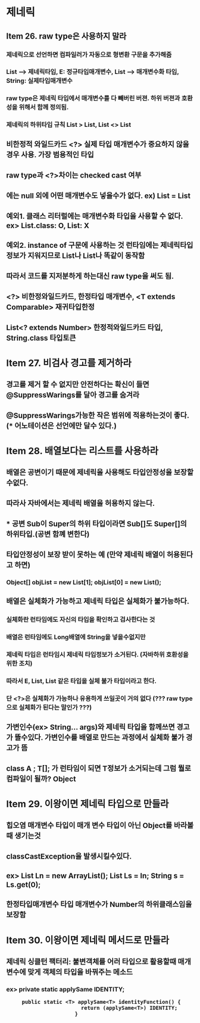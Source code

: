# 제네릭

## Item 26. raw type은 사용하지 말라
### 제네릭으로 선언하면 컴파일러가 자동으로 형변환 구문을 추가해줌
### List<E> --> 제네릭타입, E: 정규타입매개변수, List<String> --> 매개변수화 타입, String: 실제타입매개변수
### raw type은 제네릭 타입에서 매개변수를 다 빼버린 버젼. 하위 버젼과 호환성을 위해서 함께 정의됨.
### 제네릭의 하위타입 규칙 List > List<String>, List<Object> <> List<String>
### 비한정적 와일드카드 <?> 실제 타입 매개변수가 중요하지 않을경우 사용. 가장 범용적인 타입
### raw type과 <?>차이는 checked cast 여부
### <?>에는 null 외에 어떤 매개변수도 넣을수가 없다. ex) List<?> = List<Sting>
### 예외1. 클래스 리터럴에는 매개변수화 타입을 사용할 수 없다. ex> List.class: O, List<String>: X
### 예외2. instance of 구문에 사용하는 것 런타임에는 제네릭타입 정보가 지워지므로 List<E>나 List나 똑같이 동작함
### 따라서 코드를 지저분하게 하는대신 raw type을 써도 됨.
### <?> 비한정와일드카드, <E extends Number> 한정타입 매개변수, <T extends Comparable<T>> 재귀타입한정
### List<? extends Number> 한정적와일드카드 타입, String.class 타입토큰


## Item 27. 비검사 경고를 제거하라
### 경고를 제거 할 수 없지만 안전하다는 확신이 들면 @SuppressWarings를 달아 경고를 숨겨라
### @SuppressWarings가능한 작은 범위에 적용하는것이 좋다. (* 어노테이션은 선언에만 달수 있다.)

## Item 28. 배열보다는 리스트를 사용하라
### 배열은 공변이기 때문에 제네릭을 사용해도 타입안정성을 보장할수없다.
### 따라사 자바에서는 제네릭 배열을 허용하지 않는다.
### * 공변 Sub이 Super의 하위 타입이라면 Sub[]도 Super[]의 하위타입.(공변 함꼐 변한다)
### 타입안정성이 보장 받이 못하는 예 (만약 제네릭 배열이 허용된다고 하면)
#### Object[] objList = new List<String>[1]; objList[0] = new List<Integer>();
### 배열은 실체화가 가능하고 제네릭 타입은 실체화가 불가능하다.
#### 실체화란 런타임에도 자신의 타입을 확인하고 검사한다는 것
#### 배열은 런타임에도 Long배열에 String을 넣을수없지만
#### 제네릭 타입은 런타임시 제네릭 타입정보가 소거된다. (자바하위 호환성을 위한 조치)
#### 따라서 E, List<E>, List<String> 같은 타입을 실체 불가 타입이라고 한다.
#### 단 <?>은 실체화가 가능하나 유용하게 쓰일곳이 거의 없다 (??? raw type으로 실체화가 된다는 말인가 ???)
### 가변인수(ex> String... args)와 제네릭 타입을 함께쓰면 경고가 뜰수있다. 가변인수를 배열로 만드는 과정에서 실체화 불가 경고가 뜸
### class A <T>; T[]; 가 런타임이 되면 T정보가 소거되는데 그럼 뭘로 컴파일이 될까? Object

## Item 29. 이왕이면 제네릭 타입으로 만들라
### 힙오염 매개변수 타입이 매개 변수 타입이 아닌 Object를 바라볼때 생기는것
### classCastException을 발생시킬수있다.
### ex> List Ln = new ArrayList<Number>(); List<String> Ls = In; String s = Ls.get(0);
### 한정타입매개변수 <E extends Number> 타입 매개변수가 Number의 하위클래스임을 보장함

## Item 30. 이왕이면 제네릭 메서드로 만들라
### 제네릭 싱클턴 팩터리: 불변객체를 어러 타입으로 활용할때 매개변수에 맞게 객체의 타입을 바꿔주는 메소드
#### ex> private static applySame<Object> IDENTITY; 
         public static <T> applySame<T> identityFunction() {
                            return (applySame<T>) IDENTITY;
                          }
  
